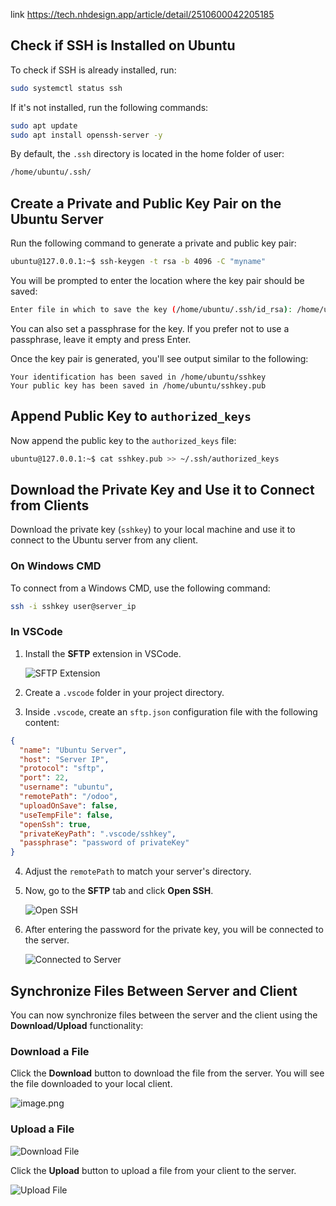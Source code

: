 link https://tech.nhdesign.app/article/detail/2510600042205185

## Check if SSH is Installed on Ubuntu

To check if SSH is already installed, run:

```bash
sudo systemctl status ssh
```

If it's not installed, run the following commands:

```bash
sudo apt update
sudo apt install openssh-server -y
```

By default, the `.ssh` directory is located in the home folder of user:

```bash
/home/ubuntu/.ssh/
```

## Create a Private and Public Key Pair on the Ubuntu Server

Run the following command to generate a private and public key pair:

```bash
ubuntu@127.0.0.1:~$ ssh-keygen -t rsa -b 4096 -C "myname"
```

You will be prompted to enter the location where the key pair should be saved:

```bash
Enter file in which to save the key (/home/ubuntu/.ssh/id_rsa): /home/ubuntu/sshkey
```

You can also set a passphrase for the key. If you prefer not to use a passphrase, leave it empty and press Enter.

Once the key pair is generated, you'll see output similar to the following:

```
Your identification has been saved in /home/ubuntu/sshkey
Your public key has been saved in /home/ubuntu/sshkey.pub
```

## Append Public Key to `authorized_keys`

Now append the public key to the `authorized_keys` file:

```bash
ubuntu@127.0.0.1:~$ cat sshkey.pub >> ~/.ssh/authorized_keys
```

## Download the Private Key and Use it to Connect from Clients

Download the private key (`sshkey`) to your local machine and use it to connect to the Ubuntu server from any client.

### On Windows CMD

To connect from a Windows CMD, use the following command:

```bash
ssh -i sshkey user@server_ip
```

### In VSCode

1. Install the **SFTP** extension in VSCode.
   
   ![SFTP Extension](/forum/image/20250416091333048_53.png)

2. Create a `.vscode` folder in your project directory.

3. Inside `.vscode`, create an `sftp.json` configuration file with the following content:

```json
{
  "name": "Ubuntu Server",
  "host": "Server IP",
  "protocol": "sftp",
  "port": 22,
  "username": "ubuntu",
  "remotePath": "/odoo",
  "uploadOnSave": false,
  "useTempFile": false,
  "openSsh": true,
  "privateKeyPath": ".vscode/sshkey",
  "passphrase": "password of privateKey"
}
```

4. Adjust the `remotePath` to match your server's directory.

5. Now, go to the **SFTP** tab and click **Open SSH**.

   ![Open SSH](/forum/image/20250416092606669_43.png)

6. After entering the password for the private key, you will be connected to the server.

   ![Connected to Server](/forum/image/20250416092923555_44.png)

## Synchronize Files Between Server and Client

You can now synchronize files between the server and the client using the **Download/Upload** functionality:

### Download a File

Click the **Download** button to download the file from the server. You will see the file downloaded to your local client.


![image.png](/forum/image/20250416094706874_33.png)

 

### Upload a File

  ![Download File](/forum/image/20250416093201940_25.png)
  
Click the **Upload** button to upload a file from your client to the server.

   ![Upload File](/forum/image/20250416093239971_52.png)
